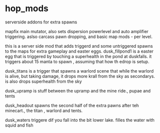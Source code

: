 # hop_mods
serverside addons for extra spawns 

mapfix
main mutator, also sets dispersion powerlevel and auto amplifier triggering.
aslso carcass pawn dropping, and basic map mods - per level.


this is a server side mod that adds triggerd and some untriggered spawns to the maps for extra gameplay and easter eggs.
dusk_fillpond1 
is a easter egg that is triggered by touching a superhealth in the pond at duskfalls. it triggers about 15 manta to spawn , assuming that how th edrop is setup.

dusk_titans
is a trigger that spawns a warlord scene that while the warlord is alive, but taking damage, it drops more krall from the sky as secondarys.
is also drops superhealth from the sky

dusk_upramp
is stuff between the upramp and the mine ride., pupae and tents

dusk_headout
spawns the second half of the extra pawns after teh minecart., the titan , warlord and tents.

dusk_waters
triggere dif you fall into the bit lower lake. filles the water with squid and fish
